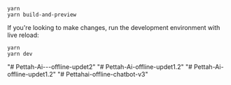 

```
yarn
yarn build-and-preview
```

If you're looking to make changes, run the development environment with live reload:

```
yarn
yarn dev
```
"# Pettah-Ai---offline-updet2" 
"# Pettah-Ai-offline-updet1.2" 
"# Pettah-Ai-offline-updet1.2" 
"# Pettahai-offline-chatbot-v3" 
